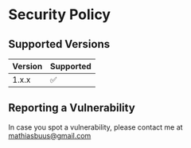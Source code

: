 # Security Policy

## Supported Versions

| Version | Supported          |
| ------- | ------------------ |
| 1.x.x   | :white_check_mark: |

## Reporting a Vulnerability

In case you spot a vulnerability, please contact me at [mathiasbuus@gmail.com](mailto:mathiasbuus@gmail.com)
